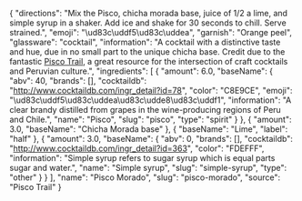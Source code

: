 {
    "directions": "Mix the Pisco, chicha morada base, juice of 1/2 a lime, and simple syrup in a shaker. Add ice and shake for 30 seconds to chill. Serve strained.",
    "emoji": "\ud83c\uddf5\ud83c\uddea",
    "garnish": "Orange peel",
    "glassware": "cocktail",
    "information": "A cocktail with a distinctive taste and hue, due in no small part to the unique chicha base. Credit due to the fantastic [Pisco Trail](http://www.piscotrail.com/2012/10/31/cocktails/pisco-morado-purple-corn-pisco/), a great resource for the intersection of craft cocktails and Peruvian culture.",
    "ingredients": [
        {
            "amount": 6.0,
            "baseName": {
                "abv": 40,
                "brands": [],
                "cocktaildb": "http://www.cocktaildb.com/ingr_detail?id=78",
                "color": "C8E9CE",
                "emoji": "\ud83c\uddf5\ud83c\uddea\ud83c\udde8\ud83c\uddf1",
                "information": "A clear brandy distilled from grapes in the wine-producing regions of Peru and Chile.",
                "name": "Pisco",
                "slug": "pisco",
                "type": "spirit"
            }
        },
        {
            "amount": 3.0,
            "baseName": "Chicha Morada base"
        },
        {
            "baseName": "Lime",
            "label": "half"
        },
        {
            "amount": 3.0,
            "baseName": {
                "abv": 0,
                "brands": [],
                "cocktaildb": "http://www.cocktaildb.com/ingr_detail?id=363",
                "color": "FDEFFF",
                "information": "Simple syrup refers to sugar syrup which is equal parts sugar and water.",
                "name": "Simple syrup",
                "slug": "simple-syrup",
                "type": "other"
            }
        }
    ],
    "name": "Pisco Morado",
    "slug": "pisco-morado",
    "source": "Pisco Trail"
}